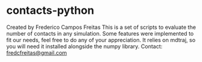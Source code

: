 # contacts-python
Created by Frederico Campos Freitas
This is a set of scripts to evaluate the number of contacts in any simulation. Some features were implemented to fit our needs, feel free to do any of your appreciation.
It relies on mdtraj, so you will need it installed alongside the numpy library.
Contact: fredcfreitas@gmail.com

